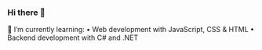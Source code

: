 ### Hi there 👋

🌱 I’m currently learning:
• Web development with JavaScript, CSS & HTML
• Backend development with C# and .NET



